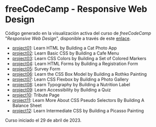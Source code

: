 # freeCodeCamp - Responsive Web Design

Código generado en la visualización activa del curso de *freeCodeCamp* "*Responsive Web Design*", disponible a través de este [enlace](https://www.freecodecamp.org/learn/2022/responsive-web-design/).

- [project01](/project01): Learn HTML by Building a Cat Photo App
- [project02](/project02): Learn Basic CSS by Building a Cafe Menu
- [project03](/project03): Learn CSS Colors by Building a Set of Colored Markers
- [project04](/project04): Learn HTML Forms by Building a Registration Form
- [project05](/project05): Survey Form
- [project06](/project06): Learn the CSS Box Model by Building a Rothko Painting
- [project07](/project07): Learn CSS Flexbox by Building a Photo Gallery
- [project08](/project08): Learn Typography by Building a Nutrition Label
- [project09](/project09): Learn Accessibility by Building a Quiz
- [project10](/project10): Tribute Page
- [project11](/project11): Learn More About CSS Pseudo Selectors By Building A Balance Sheet
- [project12](/project12): Learn Intermediate CSS by Building a Picasso Painting

Curso iniciado el 29 de abril de 2023.
